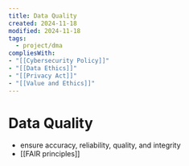 ```yaml
---
title: Data Quality
created: 2024-11-18
modified: 2024-11-18
tags:
  - project/dma
compliesWith:
- "[[Cybersecurity Policy]]"
- "[[Data Ethics]]"
- "[[Privacy Act]]"
- "[[Value and Ethics]]"
---
```

# Data Quality
- ensure accuracy, reliability, quality, and integrity
- [[FAIR principles]]

